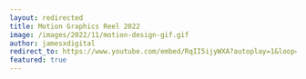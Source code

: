```yaml
---
layout: redirected
title: Motion Graphics Reel 2022
image: /images/2022/11/motion-design-gif.gif
author: jamesxdigital
redirect_to: https://www.youtube.com/embed/RqII5ijyWXA?autoplay=1&loop=1&list=PL5BNDp6-BkW4BBZbH_DTfcSysehVVfMf2
featured: true
---
```


<!-- ---
layout: post
title: Motion Graphics Reel 2022
image: /images/2022/11/motion-design-gif.gif
author: jamesxdigital
permalink: /password-protected-page.html
layout: password-protected-page
featured: true
tags:
  - Motion-Design
--- -->

